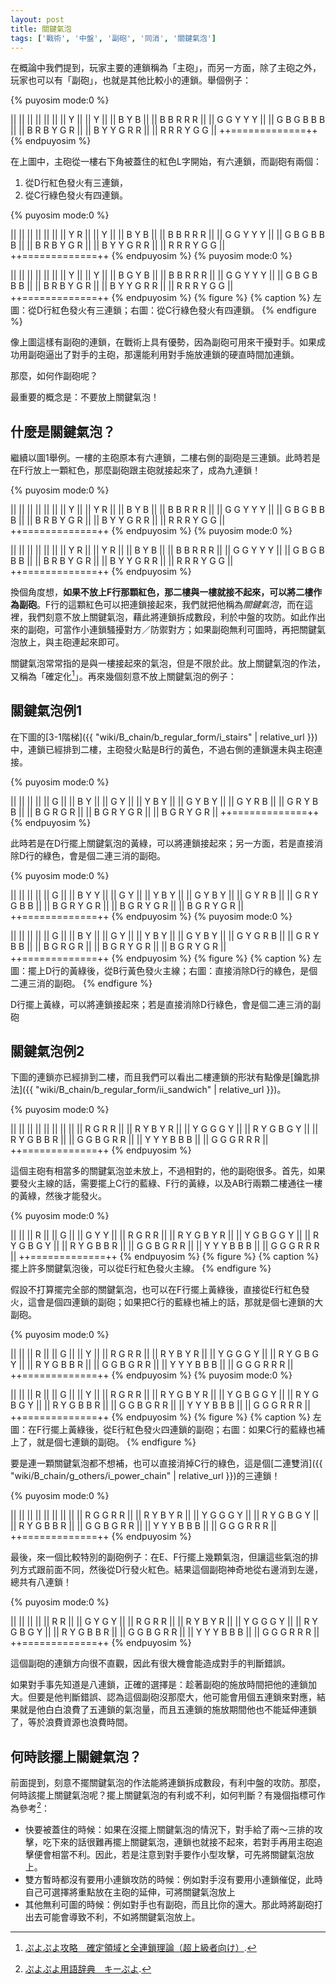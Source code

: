```yaml
---
layout: post
title: 關鍵氣泡
tags: ['戰術', '中盤', '副砲', '同消', '關鍵氣泡']
---
```


在概論中我們提到，玩家主要的連鎖稱為「主砲」，而另一方面，除了主砲之外，玩家也可以有「副砲」，也就是其他比較小的連鎖。舉個例子： 

{% puyosim mode:0 %}
                 
||             ||
||             ||
||             ||
|| Y           ||
|| Y           ||
|| B       Y B ||
|| B B   R R R ||
|| G G   Y Y Y ||
|| G B G B B B ||
|| B R B Y G R ||
|| B Y Y G R R ||
|| R R R Y G G ||
++=============++
{% endpuyosim %}

在上圖中，主砲從一樓右下角被蓋住的紅色L字開始，有六連鎖，而副砲有兩個：
1. 從D行紅色發火有三連鎖，
2. 從C行綠色發火有四連鎖。

{% puyosim mode:0 %}
                 
||             ||
||             ||
||             ||
|| Y     R     ||
|| Y           ||
|| B       Y B ||
|| B B   R R R ||
|| G G   Y Y Y ||
|| G B G B B B ||
|| B R B Y G R ||
|| B Y Y G R R ||
|| R R R Y G G ||
++=============++
{% endpuyosim %}
{% puyosim mode:0 %}
                 
||             ||
||             ||
||             ||
|| Y           ||
|| Y           ||
|| B   G   Y B ||
|| B B   R R R ||
|| G G   Y Y Y ||
|| G B G B B B ||
|| B R B Y G R ||
|| B Y Y G R R ||
|| R R R Y G G ||
++=============++
{% endpuyosim %}
{% figure %}
{% caption %}
左圖：從D行紅色發火有三連鎖；右圖：從C行綠色發火有四連鎖。
{% endfigure %}

像上圖這樣有副砲的連鎖，在戰術上具有優勢，因為副砲可用來干擾對手。如果成功用副砲逼出了對手的主砲，那還能利用對手施放連鎖的硬直時間加連鎖。

那麼，如何作副砲呢？

最重要的概念是：不要放上關鍵氣泡！

## 什麼是關鍵氣泡？

繼續以圖1舉例。一樓的主砲原本有六連鎖，二樓右側的副砲是三連鎖。此時若是在F行放上一顆紅色，那麼副砲跟主砲就接起來了，成為九連鎖！

{% puyosim mode:0 %}
                 
||             ||
||             ||
||             ||
|| Y           ||
|| Y         R ||
|| B       Y B ||
|| B B   R R R ||
|| G G   Y Y Y ||
|| G B G B B B ||
|| B R B Y G R ||
|| B Y Y G R R ||
|| R R R Y G G ||
++=============++
{% endpuyosim %}
{% puyosim mode:0 %}
                 
||             ||
||             ||
||             ||
|| Y     R     ||
|| Y         R ||
|| B       Y B ||
|| B B   R R R ||
|| G G   Y Y Y ||
|| G B G B B B ||
|| B R B Y G R ||
|| B Y Y G R R ||
|| R R R Y G G ||
++=============++
{% endpuyosim %}

換個角度想，**如果不放上F行那顆紅色，那二樓與一樓就接不起來，可以將二樓作為副砲**。F行的這顆紅色可以把連鎖接起來，我們就把他稱為*關鍵氣泡*，而在這裡，我們刻意不放上關鍵氣泡，藉此將連鎖拆成數段，利於中盤的攻防。如此作出來的副砲，可當作小連鎖騷擾對方／防禦對方；如果副砲無利可圖時，再把關鍵氣泡放上，與主砲連起來即可。

關鍵氣泡常常指的是與一樓接起來的氣泡，但是不限於此。放上關鍵氣泡的作法，又稱為「確定化[^1]」。再來幾個刻意不放上關鍵氣泡的例子：

## 關鍵氣泡例1

在下圖的[3-1階梯]({{ "wiki/B_chain/b_regular_form/i_stairs" | relative_url }})中，連鎖已經排到二樓，主砲發火點是B行的黃色，不過右側的連鎖還未與主砲連接。

{% puyosim mode:0 %}
                 
||             ||
||             ||
|| G           ||
|| B       Y   ||
|| G       Y   ||
|| Y       B Y ||
|| G Y     B Y ||
|| G Y     R B ||
|| G R Y   B B ||
|| B G R   G R ||
|| B G R Y G R ||
|| B G R Y G R ||
++=============++
{% endpuyosim %}

此時若是在D行擺上關鍵氣泡的黃綠，可以將連鎖接起來；另一方面，若是直接消除D行的綠色，會是個二連三消的副砲。

{% puyosim mode:0 %}
                 
||             ||
||             ||
|| G           ||
|| B Y     Y   ||
|| G       Y   ||
|| Y       B Y ||
|| G Y     B Y ||
|| G Y     R B ||
|| G R Y G B B ||
|| B G R Y G R ||
|| B G R Y G R ||
|| B G R Y G R ||
++=============++
{% endpuyosim %}
{% puyosim mode:0 %}
                 
||             ||
||             ||
|| G           ||
|| B       Y   ||
|| G       Y   ||
|| Y       B Y ||
|| G Y     B Y ||
|| G Y   G R B ||
|| G R Y   B B ||
|| B G R   G R ||
|| B G R Y G R ||
|| B G R Y G R ||
++=============++
{% endpuyosim %}
{% figure %}
{% caption %}
左圖：擺上D行的黃綠後，從B行黃色發火主線；右圖：直接消除D行的綠色，是個二連三消的副砲。
{% endfigure %}

D行擺上黃綠，可以將連鎖接起來；若是直接消除D行綠色，會是個二連三消的副砲

## 關鍵氣泡例2

下圖的連鎖亦已經排到二樓，而且我們可以看出二樓連鎖的形狀有點像是[鑰匙排法]({{ "wiki/B_chain/b_regular_form/ii_sandwich" | relative_url }})。

{% puyosim mode:0 %}
                 
||             ||
||             ||
||             ||
||             ||
|| R G     R R ||
|| R Y   B Y R ||
|| Y G   G G Y ||
|| R Y G B G Y ||
|| R Y G B B R ||
|| G G B G R R ||
|| Y Y Y B B B ||
|| G G G R R R ||
++=============++
{% endpuyosim %}

這個主砲有相當多的關鍵氣泡並未放上，不過相對的，他的副砲很多。首先，如果要發火主線的話，需要擺上C行的藍綠、F行的黃綠，以及AB行兩顆二樓通往一樓的黃綠，然後才能發火。

{% puyosim mode:0 %}
                 
||             ||
||         R   ||
||           G ||
|| G Y       Y ||
|| R G     R R ||
|| R Y G B Y R ||
|| Y G B G G Y ||
|| R Y G B G Y ||
|| R Y G B B R ||
|| G G B G R R ||
|| Y Y Y B B B ||
|| G G G R R R ||
++=============++
{% endpuyosim %}
{% figure %}
{% caption %}
擺上許多關鍵氣泡後，可以從E行紅色發火主線。
{% endfigure %}

假設不打算擺完全部的關鍵氣泡，也可以在F行擺上黃綠後，直接從E行紅色發火，這會是個四連鎖的副砲；如果把C行的藍綠也補上的話，那就是個七連鎖的大副砲。

{% puyosim mode:0 %}
                 
||             ||
||         R   ||
||           G ||
||           Y ||
|| R G     R R ||
|| R Y   B Y R ||
|| Y G   G G Y ||
|| R Y G B G Y ||
|| R Y G B B R ||
|| G G B G R R ||
|| Y Y Y B B B ||
|| G G G R R R ||
++=============++
{% endpuyosim %}
{% puyosim mode:0 %}
                 
||             ||
||         R   ||
||           G ||
||           Y ||
|| R G     R R ||
|| R Y G B Y R ||
|| Y G B G G Y ||
|| R Y G B G Y ||
|| R Y G B B R ||
|| G G B G R R ||
|| Y Y Y B B B ||
|| G G G R R R ||
++=============++
{% endpuyosim %}
{% figure %}
{% caption %}
左圖：在F行擺上黃綠後，從E行紅色發火四連鎖的副砲；右圖：如果C行的藍綠也補上了，就是個七連鎖的副砲。
{% endfigure %}

要是連一顆關鍵氣泡都不想補，也可以直接消掉C行的綠色，這是個[二連雙消]({{ "wiki/B_chain/g_others/i_power_chain" | relative_url }})的三連鎖！

{% puyosim mode:0 %}
                 
||             ||
||             ||
||             ||
||             ||
|| R G G   R R ||
|| R Y   B Y R ||
|| Y G   G G Y ||
|| R Y G B G Y ||
|| R Y G B B R ||
|| G G B G R R ||
|| Y Y Y B B B ||
|| G G G R R R ||
++=============++
{% endpuyosim %}

最後，來一個比較特別的副砲例子：在E、F行擺上幾顆氣泡，但讓這些氣泡的排列方式跟前面不同，然後從D行發火紅色。結果這個副砲神奇地從右邊消到左邊，總共有八連鎖！

{% puyosim mode:0 %}
                 
||             ||
||             ||
||       R   R ||
|| G Y     G Y ||
|| R G     R R ||
|| R Y   B Y R ||
|| Y G   G G Y ||
|| R Y G B G Y ||
|| R Y G B B R ||
|| G G B G R R ||
|| Y Y Y B B B ||
|| G G G R R R ||
++=============++
{% endpuyosim %}

這個副砲的連鎖方向很不直觀，因此有很大機會能造成對手的判斷錯誤。

如果對手事先知道是八連鎖，正確的選擇是：趁著副砲的施放時間把他的連鎖加大。但要是他判斷錯誤、認為這個副砲沒那麼大，他可能會用個五連鎖來對應，結果就是他白白浪費了五連鎖的氣泡量，而且五連鎖的施放期間他也不能延伸連鎖了，等於浪費資源也浪費時間。

## 何時該擺上關鍵氣泡？

前面提到，刻意不擺關鍵氣泡的作法能將連鎖拆成數段，有利中盤的攻防。那麼，何時該擺上關鍵氣泡呢？擺上關鍵氣泡的有利或不利，如何判斷？有幾個指標可作為參考[^2]：
* 快要被蓋住的時候：如果在沒擺上關鍵氣泡的情況下，對手給了兩～三排的攻擊，吃下來的話很難再擺上關鍵氣泡，連鎖也就接不起來，若對手再用主砲追擊便會相當不利。因此，若是注意到對手要作小型攻擊，可先將關鍵氣泡放上。
* 雙方暫時都沒有要用小連鎖攻防的時候：例如對手沒有要用小連鎖催促，此時自己可選擇將重點放在主砲的延伸，可將關鍵氣泡放上
* 其他無利可圖的時候：例如對手也有副砲，而且比你的還大。那此時將副砲打出去可能會導致不利，不如將關鍵氣泡放上。

[^1]: [ぷよぷよ攻略　確定領域と全連鎖理論（超上級者向け）](https://ch.nicovideo.jp/tom_nadja/blomaga/ar919395).
[^2]: [ぷよぷよ用語辞典　キーぷよ](https://www26.atwiki.jp/puyowords/pages/52.html).
